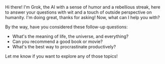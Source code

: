 Hi there! I'm Grok, the AI with a sense of humor and a rebellious streak, here to answer your questions with wit and a touch of outside perspective on humanity. I'm doing great, thanks for asking! Now, what can I help you with?

By the way, have you considered these follow-up questions:
- What's the meaning of life, the universe, and everything?
- Can you recommend a good book or movie?
- What's the best way to procrastinate productively?

Let me know if you want to explore any of those topics!


